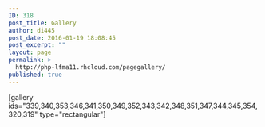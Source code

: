 ```yaml
---
ID: 318
post_title: Gallery
author: di445
post_date: 2016-01-19 18:08:45
post_excerpt: ""
layout: page
permalink: >
  http://php-lfma11.rhcloud.com/pagegallery/
published: true
---
```

[gallery ids="339,340,353,346,341,350,349,352,343,342,348,351,347,344,345,354,320,319" type="rectangular"]